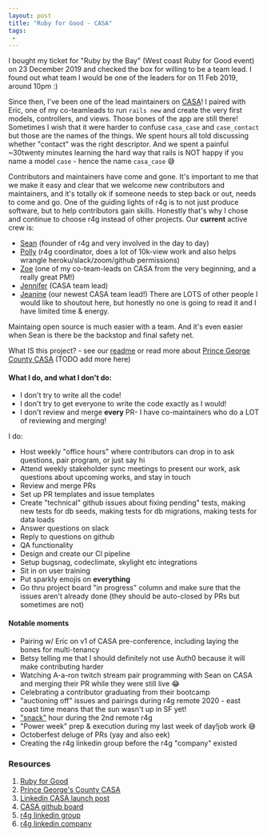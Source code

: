 ```yaml
---
layout: post
title: "Ruby for Good - CASA"
tags:
 -
---
```


I bought my ticket for "Ruby by the Bay" (West coast Ruby for Good event) on 23 December 2019 and checked the box for willing to be a team lead. I found out what team I would be one of the leaders for on 11 Feb 2019, around 10pm :)

Since then, I've been one of the lead maintainers on [CASA](https://github.com/rubyforgood/casa)! I paired with Eric, one of my co-teamleads to run `rails new` and create the very first models, controllers, and views. Those bones of the app are still there! Sometimes I wish that it were harder to confuse `casa_case` and `case_contact` but those are the names of the things. We spent hours all told discussing whether "contact" was the right descriptor. And we spent a painful ~30twenty minutes learning the hard way that rails is NOT happy if you name a model `case` - hence the name `casa_case` 😅

Contributors and maintainers have come and gone. It's important to me that we make it easy and clear that we welcome new contributors and maintainers, and it's totally ok if someone needs to step back or out, needs to come and go. One of the guiding lights of r4g is to not just produce software, but to help contributors gain skills. Honestly that's why I chose and continue to choose r4g instead of other projects. Our **current** active crew is: 
- [Sean](https://github.blog/2016-03-29-meet-sean-marcia-founder-of-ruby-for-good/) (founder of r4g and very involved in the day to day)
- [Polly](https://www.linkedin.com/in/psileo/) (r4g coordinator, does a lot of 10k-view work and also helps wrangle heroku/slack/zoom/github permissions)
- [Zoe](https://www.linkedin.com/in/zoerivka/) (one of my co-team-leads on CASA from the very beginning, and a really great PM!)
- [Jennifer](https://www.linkedin.com/in/jmkoni/) (CASA team lead)
- [Jeanine](https://www.linkedin.com/in/jeaninesoterwood/) (our newest CASA team lead!)
There are LOTS of other people I would like to shoutout here, but honestly no one is going to read it and I have limited time & energy. 

Maintaing open source is much easier with a team. And it's even easier when Sean is there be the backstop and final safety net. 

What IS this project? - see our [readme](https://github.com/rubyforgood/casa) or read more about [Prince George County CASA](https://pgcasa.org/) (TODO add more here)

#### What I do, and what I don't do:

- I don't try to write all the code!
- I don't try to get everyone to write the code exactly as I would!
- I don't review and merge **every** PR- I have co-maintainers who do a LOT of reviewing and merging!

I do:

- Host weekly "office hours" where contributors can drop in to ask questions, pair program, or just say hi
- Attend weekly stakeholder sync meetings to present our work, ask questions about upcoming works, and stay in touch
- Review and merge PRs
- Set up PR templates and issue templates
- Create "technical" github issues about fixing 
pending" tests, making new tests for db seeds, making tests for db migrations, making tests for data loads
- Answer questions on slack
- Reply to questions on github 
- QA functionality 
- Design and create our CI pipeline
- Setup bugsnag, codeclimate, skylight etc integrations
- Sit in on user training
- Put sparkly emojis on **everything**
- Go thru project board "in progress" column and make sure that the issues aren't already done (they should be auto-closed by PRs but sometimes are not)

#### Notable moments

- Pairing w/ Eric on v1 of CASA pre-conference, including laying the bones for multi-tenancy
- Betsy telling me that I should definitely not use Auth0 because it will make contributing harder
- Watching A-a-ron twitch stream pair programming with Sean on CASA and merging their PR while they were still live 😂
- Celebrating a contributor graduating from their bootcamp
- "auctioning off" issues and pairings during r4g remote 2020 - east coast time means that the sun wasn't up in SF yet!
- ["snack"](https://slack.com/apps/A010GH02MCY-snack) hour during the 2nd remote r4g
- "Power week" prep & execution during my last week of day!job work 😅
- Octoberfest deluge of PRs (yay and also eek)
- Creating the r4g linkedin group before the r4g "company" existed


### Resources
1. [Ruby for Good](https://rubyforgood.org/)
1. [Prince George's County CASA](https://pgcasa.org/)
1. [Linkedin CASA launch post](https://www.linkedin.com/feed/update/urn:li:activity:6720082682346254336/)
1. [CASA github board](https://github.com/rubyforgood/casa/projects/1)
1. [r4g linkedin group](https://www.linkedin.com/groups/13854128/)
1. [r4g linkedin company](https://www.linkedin.com/company/ruby-for-good/)

